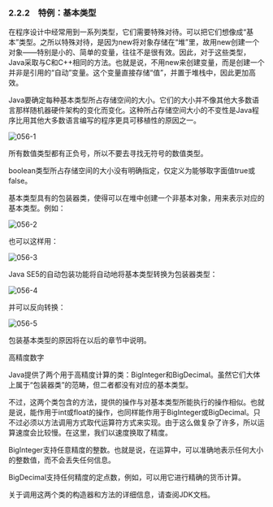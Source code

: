 ### 2.2.2　特例：基本类型

在程序设计中经常用到一系列类型，它们需要特殊对待。可以把它们想像成“基本”类型。之所以特殊对待，是因为new将对象存储在“堆”里，故用new创建一个对象——特别是小的、简单的变量，往往不是很有效。因此，对于这些类型，Java采取与C和C++相同的方法。也就是说，不用new来创建变量，而是创建一个并非是引用的“自动”变量。这个变量直接存储“值”，并置于堆栈中，因此更加高效。

Java要确定每种基本类型所占存储空间的大小。它们的大小并不像其他大多数语言那样随机器硬件架构的变化而变化。这种所占存储空间大小的不变性是Java程序比用其他大多数语言编写的程序更具可移植性的原因之一。

![056-1](../Images/image02598.jpeg)

所有数值类型都有正负号，所以不要去寻找无符号的数值类型。

boolean类型所占存储空间的大小没有明确指定，仅定义为能够取字面值true或false。

基本类型具有的包装器类，使得可以在堆中创建一个非基本对象，用来表示对应的基本类型。例如：

![056-2](../Images/image02599.jpeg)

也可以这样用：

![056-3](../Images/image02600.jpeg)

Java SE5的自动包装功能将自动地将基本类型转换为包装器类型：

![056-4](../Images/image02601.jpeg)

并可以反向转换：

![056-5](../Images/image02602.jpeg)

包装基本类型的原因将在以后的章节中说明。

高精度数字

Java提供了两个用于高精度计算的类：BigInteger和BigDecimal。虽然它们大体上属于“包装器类”的范畴，但二者都没有对应的基本类型。

不过，这两个类包含的方法，提供的操作与对基本类型所能执行的操作相似。也就是说，能作用于int或float的操作，也同样能作用于BigInteger或BigDecimal。只不过必须以方法调用方式取代运算符方式来实现。由于这么做复杂了许多，所以运算速度会比较慢。在这里，我们以速度换取了精度。

BigInteger支持任意精度的整数。也就是说，在运算中，可以准确地表示任何大小的整数值，而不会丢失任何信息。

BigDecimal支持任何精度的定点数，例如，可以用它进行精确的货币计算。

关于调用这两个类的构造器和方法的详细信息，请查阅JDK文档。